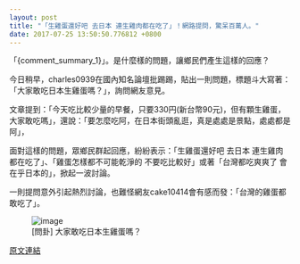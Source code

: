 ```yaml
---
layout: post
title: "「生雞蛋還好吧 去日本 連生雞肉都在吃了」！網路提問，驚呆百萬人。"
date: 2017-07-25 13:50:50.776812 +0800
---
```


「{comment_summary_1}」。是什麼樣的問題，讓鄉民們產生這樣的回應？

今日稍早，charles0939在國內知名論壇批踢踢，貼出一則問題，標題斗大寫著：「大家敢吃日本生雞蛋嗎？」，詢問網友意見。

文章提到：「今天吃比較少量的早餐，只要330円(新台幣90元)，但有顆生雞蛋，大家敢吃嗎」，還說：「要怎麼吃阿，在日本街頭亂逛，真是處處是景點，處處都是阿」，

面對這樣的問題，眾鄉民群起回應，紛紛表示：「生雞蛋還好吧 去日本 連生雞肉都在吃了」、「雞蛋怎樣都不可能乾淨的 不要吃比較好」或著「台灣都吃爽爽了 會在乎日本的」，掀起一波討論。

一則提問意外引起熱烈討論，也難怪網友cake10414會有感而發：「台灣的雞蛋都敢吃了」。

<figure>
<img src="http://i.imgur.com/cKkjoTF.jpg" alt="image">
<figcaption>
[問卦] 大家敢吃日本生雞蛋嗎？
</figcaption>
</figure>

<a href = "https://www.ptt.cc/bbs/Gossiping/M.1500948863.A.BC6.html">原文連結</a>

